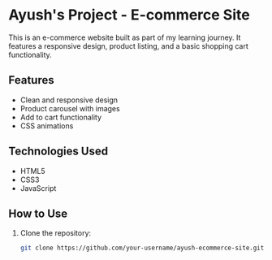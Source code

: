 # Ayush's Project - E-commerce Site

This is an e-commerce website built as part of my learning journey. It features a responsive design, product listing, and a basic shopping cart functionality.

## Features
- Clean and responsive design
- Product carousel with images
- Add to cart functionality
- CSS animations

## Technologies Used
- HTML5
- CSS3
- JavaScript

## How to Use
1. Clone the repository: 
   ```bash
   git clone https://github.com/your-username/ayush-ecommerce-site.git
